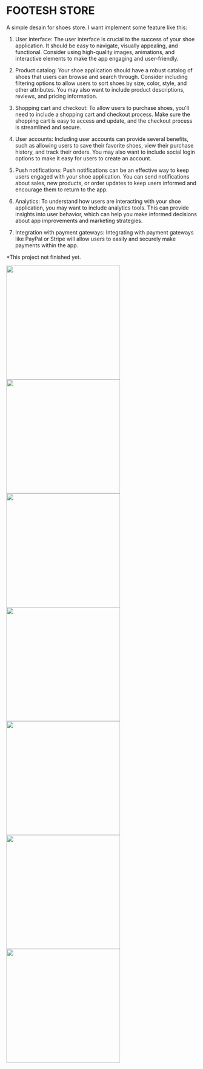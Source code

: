 # FOOTESH STORE
A simple desain for shoes store. 
I want implement some feature like this:
1. User interface: The user interface is crucial to the success of your shoe application. It should be easy to navigate, visually appealing, and functional. Consider using high-quality images, animations, and interactive elements to make the app engaging and user-friendly.

2. Product catalog: Your shoe application should have a robust catalog of shoes that users can browse and search through. Consider including filtering options to allow users to sort shoes by size, color, style, and other attributes. You may also want to include product descriptions, reviews, and pricing information.

3. Shopping cart and checkout: To allow users to purchase shoes, you'll need to include a shopping cart and checkout process. Make sure the shopping cart is easy to access and update, and the checkout process is streamlined and secure.

4. User accounts: Including user accounts can provide several benefits, such as allowing users to save their favorite shoes, view their purchase history, and track their orders. You may also want to include social login options to make it easy for users to create an account.

5. Push notifications: Push notifications can be an effective way to keep users engaged with your shoe application. You can send notifications about sales, new products, or order updates to keep users informed and encourage them to return to the app.

6. Analytics: To understand how users are interacting with your shoe application, you may want to include analytics tools. This can provide insights into user behavior, which can help you make informed decisions about app improvements and marketing strategies.

7. Integration with payment gateways: Integrating with payment gateways like PayPal or Stripe will allow users to easily and securely make payments within the app.

*This project not finished yet.

<img src="./assets/screenshot1.png" width=300>
<img src="./assets/screenshot2.png" width=300>
<img src="./assets/screenshot3.png" width=300>
<img src="./assets/screenshot4.png" width=300>
<img src="./assets/screenshot5.png" width=300>
<img src="./assets/screenshot6.png" width=300>
<img src="./assets/screenshot7.png" width=300>
